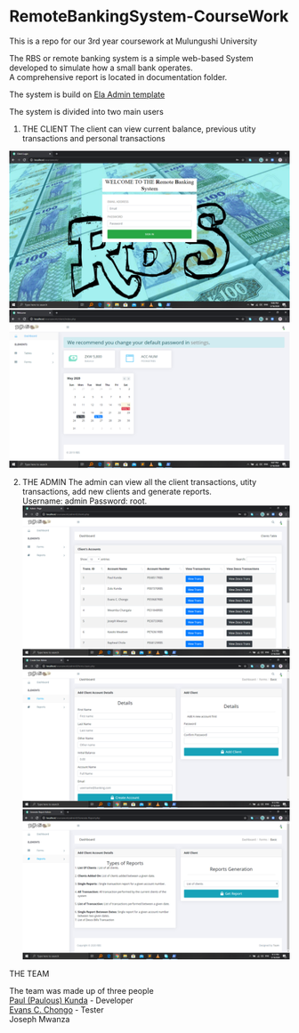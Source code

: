 # RemoteBankingSystem-CourseWork
This is a repo for our 3rd year coursework at Mulungushi University <br>

The RBS or remote banking system is a simple web-based System developed to simulate how a small bank operates. <br>
A comprehensive report is located in documentation folder.<br>

The system is build on [Ela Admin template](https://github.com/puikinsh/ElaAdmin)<br>

The system is divided into two main users <br>

1. THE CLIENT
The client can view current balance, previous utity transactions and personal transactions

![index](screenshots/ClientLogin.png)
![client dashboard](screenshots/ClientDashboard.png)

2. THE ADMIN
The admin can view all the client transactions, utity transactions, add new clients and generate reports.<br>
Username: admin Password: root.
![admin index](screenshots/admin.png)
![Add Client](screenshots/addClient.png)
![Reports](screenshots/generatereports.png)


THE TEAM

The team was made up of three people<br>
[Paul (Paulous) Kunda](https://github.com/paulouskunda) - Developer<br>
[Evans C. Chongo](https://github.com/EvansChomba) - Tester <br>
Joseph Mwanza


